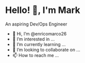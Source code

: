 <h1>Hello! 👋, I'm Mark</h1>

An aspiring Dev/Ops Engineer

- 👋 Hi, I’m @enricomarco26
- 👀 I’m interested in ...
- 🌱 I’m currently learning ...
- 💞️ I’m looking to collaborate on ...
- 📫 How to reach me ...

<!---
enricomarco26/enricomarco26 is a ✨ special ✨ repository because its `README.md` (this file) appears on your GitHub profile.
You can click the Preview link to take a look at your changes.
--->
